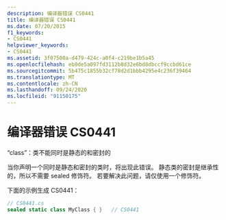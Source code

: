 ```yaml
---
description: 编译器错误 CS0441
title: 编译器错误 CS0441
ms.date: 07/20/2015
f1_keywords:
- CS0441
helpviewer_keywords:
- CS0441
ms.assetid: 3f07500a-d479-424c-a0f4-c219be1b5a45
ms.openlocfilehash: eb0de5a097fd3112b8d32e6bd8dbccf9ccbd61ce
ms.sourcegitcommit: 5b475c1855b32cf78d2d1bbb4295e4c236f39464
ms.translationtype: MT
ms.contentlocale: zh-CN
ms.lasthandoff: 09/24/2020
ms.locfileid: "91150175"
---
```

# <a name="compiler-error-cs0441"></a>编译器错误 CS0441

“class”：类不能同时是静态的和密封的  
  
 当你声明一个同时是静态和密封的类时，将出现此错误。 静态类的密封是继承性的，所以不需要 sealed 修饰符。 若要解决此问题，请仅使用一个修饰符。  
  
 下面的示例生成 CS0441：  
  
```csharp  
// CS0441.cs  
sealed static class MyClass { }   // CS0441  
```

